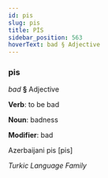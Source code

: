 ```yaml
---
id: pis
slug: pis
title: PİS
sidebar_position: 563
hoverText: bad § Adjective
---
```


### pis

*bad* **§** Adjective

**Verb**: to be bad

**Noun**: badness

**Modifier**: bad

Azerbaijani pis [pis]

*Turkic Language Family*